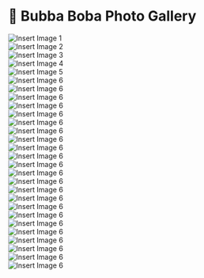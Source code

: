 <!DOCTYPE html>
<html lang="en">
<head>
  <meta charset="UTF-8">

</head>
<body>

  <h1>📸 Bubba Boba Photo Gallery</h1>

  <div class="gallery">
    <div class="photo-box">
      <img src="Images/Bubba Boba Logo Full.png" alt="Insert Image 1">
    </div>
    <div class="photo-box">
      <img src="Images/IMG_1753.jpeg" alt="Insert Image 2">
    </div>
    <div class="photo-box">
      <img src="Images/IMG_1776.jpeg" alt="Insert Image 3">
    </div>
    <div class="photo-box">
      <img src="Images/IMG_1777.jpeg" alt="Insert Image 4">
    </div>
    <div class="photo-box">
      <img src="Images/IMG_1778.jpeg" alt="Insert Image 5">
    </div>
    <div class="photo-box">
      <img src="Images/IMG_1780.jpeg" alt="Insert Image 6">
    </div>
        <div class="photo-box">
      <img src="Images/IMG_1782.jpeg" alt="Insert Image 6">
    </div>
        <div class="photo-box">
      <img src="Images/IMG_1785.jpeg" alt="Insert Image 6">
    </div>
        <div class="photo-box">
      <img src="Images/IMG_1787.jpeg" alt="Insert Image 6">
              </div>
            <div class="photo-box">
      <img src="Images/IMG_1858.jpeg" alt="Insert Image 6">
              </div>
                <div class="photo-box">
      <img src="Images/IMG_1883.jpeg" alt="Insert Image 6">
              </div>
                    <div class="photo-box">
      <img src="Images/IMG_1886.jpeg" alt="Insert Image 6">
              </div>
                    <div class="photo-box">
      <img src="Images/IMG_1891.jpeg" alt="Insert Image 6">
              </div>
                    <div class="photo-box">
      <img src="Images/IMG_1898.jpeg" alt="Insert Image 6">
              </div>
                    <div class="photo-box">
      <img src="Images/IMG_1907.jpeg" alt="Insert Image 6">
              </div>
                    <div class="photo-box">
      <img src="Images/IMG_2002.jpeg" alt="Insert Image 6">
              </div>
                        <div class="photo-box">
      <img src="Images/IMG_2011.jpeg" alt="Insert Image 6">
              </div>
                        <div class="photo-box">
      <img src="Images/IMG_2014.jpeg" alt="Insert Image 6">
              </div>
                        <div class="photo-box">
      <img src="Images/IMG_2057.jpeg" alt="Insert Image 6">
                                                  <div class="photo-box">
      <img src="Images/IMG_2361.jpeg" alt="Insert Image 6">
              </div>
                        <div class="photo-box">
      <img src="Images/IMG_2369.jpeg" alt="Insert Image 6">
              </div>
                        <div class="photo-box">
      <img src="Images/IMG_2373.jpeg" alt="Insert Image 6">
              </div>
                                                  <div class="photo-box">
      <img src="Images/IMG_2378.jpeg" alt="Insert Image 6">
              </div>
                        <div class="photo-box">
      <img src="Images/IMG_2542.jpeg" alt="Insert Image 6">
              </div>
                        <div class="photo-box">
      <img src="Images/IMG_2544.jpeg" alt="Insert Image 6">
    </div>
                            <div class="photo-box">
      <img src="Images/IMG_2664.jpeg" alt="Insert Image 6">
              </div>
                        <div class="photo-box">
      <img src="Images/IMG_2668.jpeg" alt="Insert Image 6">
              </div>
      <img src="Images/finalbuild.jpg" alt="Insert Image 6">
              </div>
  </div>

</body>
</html>
